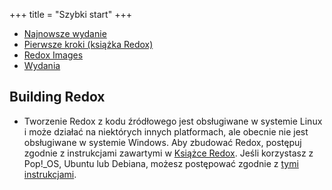 +++
title = "Szybki start"
+++

- [Najnowsze wydanie](https://www.redox-os.org/news/release-0.8.0/)
- [Pierwsze kroki (książka Redox)](https://doc.redox-os.org/book/getting-started.html)
- [Redox Images](https://static.redox-os.org/img/)
- [Wydania](https://gitlab.redox-os.org/redox-os/redox/-/releases)

## Building Redox

- Tworzenie Redox z kodu źródłowego jest obsługiwane w systemie Linux i może działać na niektórych innych platformach, ale obecnie nie jest obsługiwane w systemie Windows. Aby zbudować Redox, postępuj zgodnie z instrukcjami zawartymi w [Książce Redox](https://doc.redox-os.org/book/podman-build.html). Jeśli korzystasz z Pop!_OS, Ubuntu lub Debiana, możesz postępować zgodnie z [tymi instrukcjami](https://doc.redox-os.org/book/building-redox.html).
